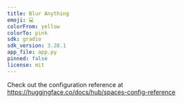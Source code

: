 ```yaml
---
title: Blur Anything
emoji: 💻
colorFrom: yellow
colorTo: pink
sdk: gradio
sdk_version: 3.28.1
app_file: app.py
pinned: false
license: mit
---
```


Check out the configuration reference at https://huggingface.co/docs/hub/spaces-config-reference
